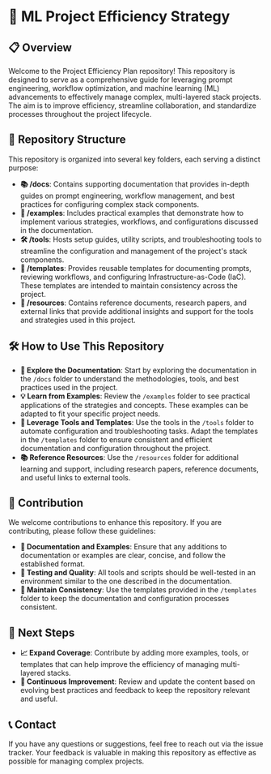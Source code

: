 # 🚀 ML Project Efficiency Strategy

## 📋 Overview
Welcome to the Project Efficiency Plan repository! This repository is designed to serve as a comprehensive guide for leveraging prompt engineering, workflow optimization, and machine learning (ML) advancements to effectively manage complex, multi-layered stack projects. The aim is to improve efficiency, streamline collaboration, and standardize processes throughout the project lifecycle.

## 📁 Repository Structure
This repository is organized into several key folders, each serving a distinct purpose:

- **📚 /docs**: Contains supporting documentation that provides in-depth guides on prompt engineering, workflow management, and best practices for configuring complex stack components.
- **📝 /examples**: Includes practical examples that demonstrate how to implement various strategies, workflows, and configurations discussed in the documentation.
- **🛠️ /tools**: Hosts setup guides, utility scripts, and troubleshooting tools to streamline the configuration and management of the project's stack components.
- **📑 /templates**: Provides reusable templates for documenting prompts, reviewing workflows, and configuring Infrastructure-as-Code (IaC). These templates are intended to maintain consistency across the project.
- **🔗 /resources**: Contains reference documents, research papers, and external links that provide additional insights and support for the tools and strategies used in this project.

## 🛠️ How to Use This Repository
- **📖 Explore the Documentation**: Start by exploring the documentation in the `/docs` folder to understand the methodologies, tools, and best practices used in the project.
- **💡 Learn from Examples**: Review the `/examples` folder to see practical applications of the strategies and concepts. These examples can be adapted to fit your specific project needs.
- **🔧 Leverage Tools and Templates**: Use the tools in the `/tools` folder to automate configuration and troubleshooting tasks. Adapt the templates in the `/templates` folder to ensure consistent and efficient documentation and configuration throughout the project.
- **📚 Reference Resources**: Use the `/resources` folder for additional learning and support, including research papers, reference documents, and useful links to external tools.

## 🤝 Contribution
We welcome contributions to enhance this repository. If you are contributing, please follow these guidelines:
- **📝 Documentation and Examples**: Ensure that any additions to documentation or examples are clear, concise, and follow the established format.
- **🧪 Testing and Quality**: All tools and scripts should be well-tested in an environment similar to the one described in the documentation.
- **📏 Maintain Consistency**: Use the templates provided in the `/templates` folder to keep the documentation and configuration processes consistent.

## 🔄 Next Steps
- **📈 Expand Coverage**: Contribute by adding more examples, tools, or templates that can help improve the efficiency of managing multi-layered stacks.
- **🔁 Continuous Improvement**: Review and update the content based on evolving best practices and feedback to keep the repository relevant and useful.

## 📞 Contact
If you have any questions or suggestions, feel free to reach out via the issue tracker. Your feedback is valuable in making this repository as effective as possible for managing complex projects.